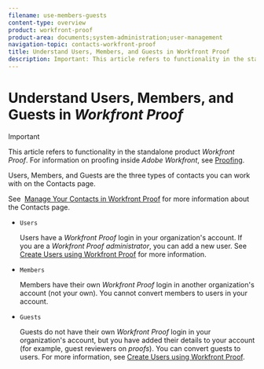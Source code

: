 ```yaml
---
filename: use-members-guests
content-type: overview
product: workfront-proof
product-area: documents;system-administration;user-management
navigation-topic: contacts-workfront-proof
title: Understand Users, Members, and Guests in Workfront Proof
description: Important: This article refers to functionality in the standalone product Workfront Proof. For information on proofing inside Adobe Workfront, see Proofing.
---
```


# Understand Users, Members, and Guests in *Workfront Proof*

>[!IMPORTANT]
>
>This article refers to functionality in the standalone product *Workfront Proof*. For information on proofing inside *Adobe Workfront*, see [Proofing](../../../review-and-approve-work/proofing/proofing.md).

Users, Members, and Guests are the three types of contacts you can work with on the Contacts page.

See&nbsp; [Manage Your Contacts in Workfront Proof](../../../workfront-proof/wp-mnguserscontacts/contacts/manage-contacts.md) for more information about the Contacts page.

* `Users`

  Users have a *Workfront Proof* login in your organization's account. If you are a *Workfront Proof administrator*, you can add a new user. See [Create Users using Workfront Proof](../../../workfront-proof/wp-mnguserscontacts/users/create-users.md) for more information.

* `Members`

  Members have their own *Workfront Proof* login in another organization's account (not your own). You cannot convert members to users in your account.

* `Guests`

  Guests do not have their own *Workfront Proof* login in your organization's account, but you have added their details to your account (for example, guest reviewers on *proofs*). You can convert guests to users. For more information, see [Create Users using Workfront Proof](../../../workfront-proof/wp-mnguserscontacts/users/create-users.md).

